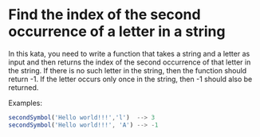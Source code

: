 # Find the index of the second occurrence of a letter in a string

In this kata, you need to write a function that takes a string and a letter as input and then returns the index of the
second occurrence of that letter in the string. If there is no such letter in the string, then the function should
return -1. If the letter occurs only once in the string, then -1 should also be returned.

Examples:

```js
secondSymbol('Hello world!!!','l')  --> 3
secondSymbol('Hello world!!!', 'A') --> -1
```

